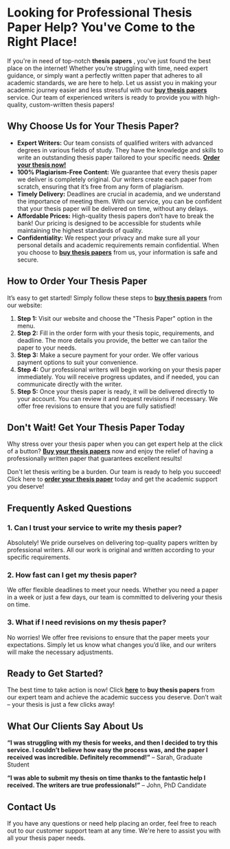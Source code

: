 # Looking for Professional Thesis Paper Help? You've Come to the Right Place!

If you're in need of top-notch **thesis papers** , you've just found the best place on the internet! Whether you’re struggling with time, need expert guidance, or simply want a perfectly written paper that adheres to all academic standards, we are here to help. Let us assist you in making your academic journey easier and less stressful with our [**buy thesis papers**](https://tinyurl.com/topessay?keyword=buy+thesis+papers) service. Our team of experienced writers is ready to provide you with high-quality, custom-written thesis papers!

## Why Choose Us for Your Thesis Paper?

- **Expert Writers:** Our team consists of qualified writers with advanced degrees in various fields of study. They have the knowledge and skills to write an outstanding thesis paper tailored to your specific needs. [**Order your thesis now!**](https://tinyurl.com/topessay?keyword=buy+thesis+papers)
- **100% Plagiarism-Free Content:** We guarantee that every thesis paper we deliver is completely original. Our writers create each paper from scratch, ensuring that it’s free from any form of plagiarism.
- **Timely Delivery:** Deadlines are crucial in academia, and we understand the importance of meeting them. With our service, you can be confident that your thesis paper will be delivered on time, without any delays.
- **Affordable Prices:** High-quality thesis papers don’t have to break the bank! Our pricing is designed to be accessible for students while maintaining the highest standards of quality.
- **Confidentiality:** We respect your privacy and make sure all your personal details and academic requirements remain confidential. When you choose to [**buy thesis papers**](https://tinyurl.com/topessay?keyword=buy+thesis+papers) from us, your information is safe and secure.

## How to Order Your Thesis Paper

It’s easy to get started! Simply follow these steps to [**buy thesis papers**](https://tinyurl.com/topessay?keyword=buy+thesis+papers) from our website:

1. **Step 1:** Visit our website and choose the "Thesis Paper" option in the menu.
2. **Step 2:** Fill in the order form with your thesis topic, requirements, and deadline. The more details you provide, the better we can tailor the paper to your needs.
3. **Step 3:** Make a secure payment for your order. We offer various payment options to suit your convenience.
4. **Step 4:** Our professional writers will begin working on your thesis paper immediately. You will receive progress updates, and if needed, you can communicate directly with the writer.
5. **Step 5:** Once your thesis paper is ready, it will be delivered directly to your account. You can review it and request revisions if necessary. We offer free revisions to ensure that you are fully satisfied!

## Don't Wait! Get Your Thesis Paper Today

Why stress over your thesis paper when you can get expert help at the click of a button? [**Buy your thesis papers**](https://tinyurl.com/topessay?keyword=buy+thesis+papers) now and enjoy the relief of having a professionally written paper that guarantees excellent results!

Don't let thesis writing be a burden. Our team is ready to help you succeed! Click here to [**order your thesis paper**](https://tinyurl.com/topessay?keyword=buy+thesis+papers) today and get the academic support you deserve!

## Frequently Asked Questions

### 1. Can I trust your service to write my thesis paper?

Absolutely! We pride ourselves on delivering top-quality papers written by professional writers. All our work is original and written according to your specific requirements.

### 2. How fast can I get my thesis paper?

We offer flexible deadlines to meet your needs. Whether you need a paper in a week or just a few days, our team is committed to delivering your thesis on time.

### 3. What if I need revisions on my thesis paper?

No worries! We offer free revisions to ensure that the paper meets your expectations. Simply let us know what changes you’d like, and our writers will make the necessary adjustments.

## Ready to Get Started?

The best time to take action is now! Click [**here**](https://tinyurl.com/topessay?keyword=buy+thesis+papers) to **buy thesis papers** from our expert team and achieve the academic success you deserve. Don’t wait – your thesis is just a few clicks away!

## What Our Clients Say About Us

**“I was struggling with my thesis for weeks, and then I decided to try this service. I couldn’t believe how easy the process was, and the paper I received was incredible. Definitely recommend!”** – Sarah, Graduate Student

**“I was able to submit my thesis on time thanks to the fantastic help I received. The writers are true professionals!”** – John, PhD Candidate

## Contact Us

If you have any questions or need help placing an order, feel free to reach out to our customer support team at any time. We're here to assist you with all your thesis paper needs.
